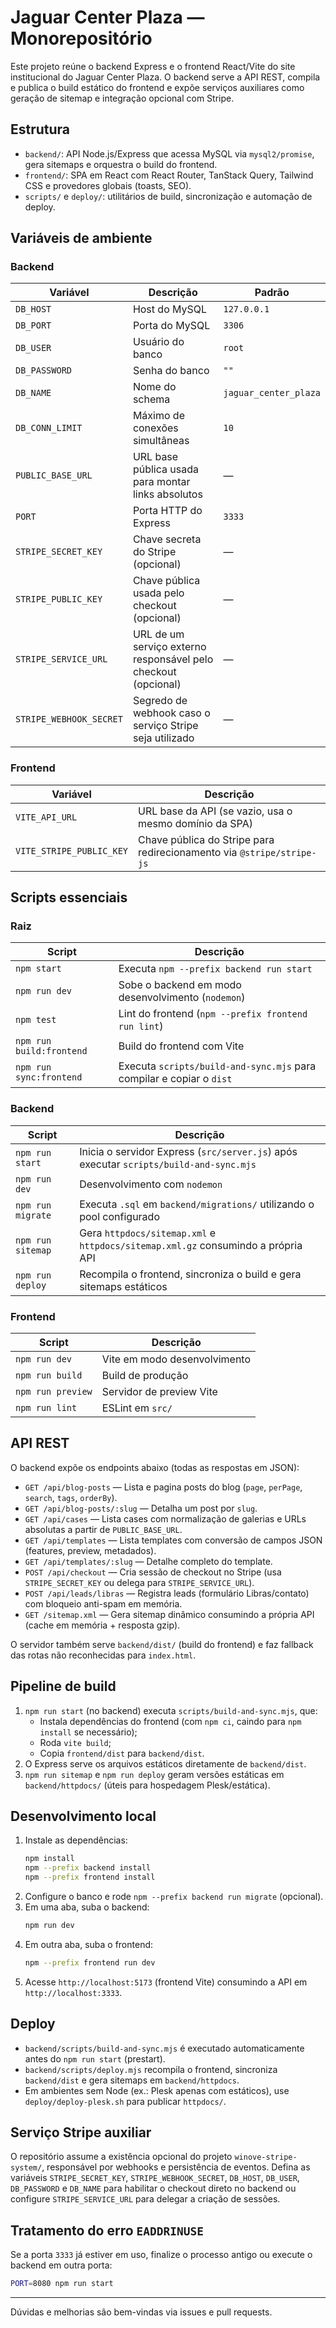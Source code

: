 # Jaguar Center Plaza — Monorepositório

Este projeto reúne o backend Express e o frontend React/Vite do site institucional do Jaguar Center Plaza. O backend serve a API REST, compila e publica o build estático do frontend e expõe serviços auxiliares como geração de sitemap e integração opcional com Stripe.

## Estrutura

- `backend/`: API Node.js/Express que acessa MySQL via `mysql2/promise`, gera sitemaps e orquestra o build do frontend.
- `frontend/`: SPA em React com React Router, TanStack Query, Tailwind CSS e provedores globais (toasts, SEO).
- `scripts/` e `deploy/`: utilitários de build, sincronização e automação de deploy.

## Variáveis de ambiente

### Backend

| Variável               | Descrição                                                                 | Padrão                |
| ---------------------- | ------------------------------------------------------------------------- | --------------------- |
| `DB_HOST`              | Host do MySQL                                                             | `127.0.0.1`           |
| `DB_PORT`              | Porta do MySQL                                                            | `3306`                |
| `DB_USER`              | Usuário do banco                                                          | `root`                |
| `DB_PASSWORD`          | Senha do banco                                                            | `""`                 |
| `DB_NAME`              | Nome do schema                                                            | `jaguar_center_plaza` |
| `DB_CONN_LIMIT`        | Máximo de conexões simultâneas                                            | `10`                  |
| `PUBLIC_BASE_URL`      | URL base pública usada para montar links absolutos                        | —                     |
| `PORT`                 | Porta HTTP do Express                                                     | `3333`                |
| `STRIPE_SECRET_KEY`    | Chave secreta do Stripe (opcional)                                        | —                     |
| `STRIPE_PUBLIC_KEY`    | Chave pública usada pelo checkout (opcional)                              | —                     |
| `STRIPE_SERVICE_URL`   | URL de um serviço externo responsável pelo checkout (opcional)           | —                     |
| `STRIPE_WEBHOOK_SECRET`| Segredo de webhook caso o serviço Stripe seja utilizado                   | —                     |

### Frontend

| Variável                | Descrição                                                                 |
| ----------------------- | ------------------------------------------------------------------------- |
| `VITE_API_URL`          | URL base da API (se vazio, usa o mesmo domínio da SPA)                    |
| `VITE_STRIPE_PUBLIC_KEY`| Chave pública do Stripe para redirecionamento via `@stripe/stripe-js`     |

## Scripts essenciais

### Raiz

| Script                    | Descrição                                                                 |
| ------------------------- | ------------------------------------------------------------------------- |
| `npm start`               | Executa `npm --prefix backend run start`                                 |
| `npm run dev`             | Sobe o backend em modo desenvolvimento (`nodemon`)                       |
| `npm test`                | Lint do frontend (`npm --prefix frontend run lint`)                      |
| `npm run build:frontend`  | Build do frontend com Vite                                               |
| `npm run sync:frontend`   | Executa `scripts/build-and-sync.mjs` para compilar e copiar o `dist`     |

### Backend

| Script            | Descrição                                                                                             |
| ----------------- | ----------------------------------------------------------------------------------------------------- |
| `npm run start`   | Inicia o servidor Express (`src/server.js`) após executar `scripts/build-and-sync.mjs`                 |
| `npm run dev`     | Desenvolvimento com `nodemon`                                                                          |
| `npm run migrate` | Executa `.sql` em `backend/migrations/` utilizando o pool configurado                                 |
| `npm run sitemap` | Gera `httpdocs/sitemap.xml` e `httpdocs/sitemap.xml.gz` consumindo a própria API                       |
| `npm run deploy`  | Recompila o frontend, sincroniza o build e gera sitemaps estáticos                                     |

### Frontend

| Script        | Descrição                     |
| ------------- | ----------------------------- |
| `npm run dev` | Vite em modo desenvolvimento  |
| `npm run build` | Build de produção            |
| `npm run preview` | Servidor de preview Vite  |
| `npm run lint` | ESLint em `src/`             |

## API REST

O backend expõe os endpoints abaixo (todas as respostas em JSON):

- `GET /api/blog-posts` — Lista e pagina posts do blog (`page`, `perPage`, `search`, `tags`, `orderBy`).
- `GET /api/blog-posts/:slug` — Detalha um post por `slug`.
- `GET /api/cases` — Lista cases com normalização de galerias e URLs absolutas a partir de `PUBLIC_BASE_URL`.
- `GET /api/templates` — Lista templates com conversão de campos JSON (features, preview, metadados).
- `GET /api/templates/:slug` — Detalhe completo do template.
- `POST /api/checkout` — Cria sessão de checkout no Stripe (usa `STRIPE_SECRET_KEY` ou delega para `STRIPE_SERVICE_URL`).
- `POST /api/leads/libras` — Registra leads (formulário Libras/contato) com bloqueio anti-spam em memória.
- `GET /sitemap.xml` — Gera sitemap dinâmico consumindo a própria API (cache em memória + resposta gzip).

O servidor também serve `backend/dist/` (build do frontend) e faz fallback das rotas não reconhecidas para `index.html`.

## Pipeline de build

1. `npm run start` (no backend) executa `scripts/build-and-sync.mjs`, que:
   - Instala dependências do frontend (com `npm ci`, caindo para `npm install` se necessário);
   - Roda `vite build`;
   - Copia `frontend/dist` para `backend/dist`.
2. O Express serve os arquivos estáticos diretamente de `backend/dist`.
3. `npm run sitemap` e `npm run deploy` geram versões estáticas em `backend/httpdocs/` (úteis para hospedagem Plesk/estática).

## Desenvolvimento local

1. Instale as dependências:
   ```bash
   npm install
   npm --prefix backend install
   npm --prefix frontend install
   ```
2. Configure o banco e rode `npm --prefix backend run migrate` (opcional).
3. Em uma aba, suba o backend:
   ```bash
   npm run dev
   ```
4. Em outra aba, suba o frontend:
   ```bash
   npm --prefix frontend run dev
   ```
5. Acesse `http://localhost:5173` (frontend Vite) consumindo a API em `http://localhost:3333`.

## Deploy

- `backend/scripts/build-and-sync.mjs` é executado automaticamente antes do `npm run start` (prestart).
- `backend/scripts/deploy.mjs` recompila o frontend, sincroniza `backend/dist` e gera sitemaps em `backend/httpdocs`.
- Em ambientes sem Node (ex.: Plesk apenas com estáticos), use `deploy/deploy-plesk.sh` para publicar `httpdocs/`.

## Serviço Stripe auxiliar

O repositório assume a existência opcional do projeto `winove-stripe-system/`, responsável por webhooks e persistência de eventos. Defina as variáveis `STRIPE_SECRET_KEY`, `STRIPE_WEBHOOK_SECRET`, `DB_HOST`, `DB_USER`, `DB_PASSWORD` e `DB_NAME` para habilitar o checkout direto no backend ou configure `STRIPE_SERVICE_URL` para delegar a criação de sessões.

## Tratamento do erro `EADDRINUSE`

Se a porta `3333` já estiver em uso, finalize o processo antigo ou execute o backend em outra porta:

```bash
PORT=8080 npm run start
```

---

Dúvidas e melhorias são bem-vindas via issues e pull requests.
